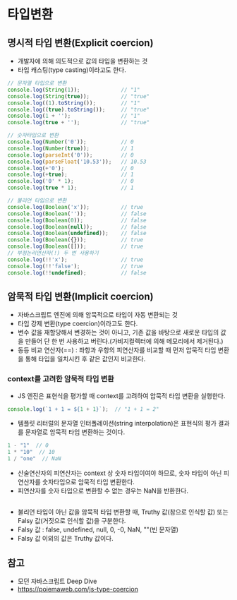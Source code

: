 # 타입변환
## 명시적 타입 변환(Explicit coercion)
- 개발자에 의해 의도적으로 값의 타입을 변환하는 것
- 타입 캐스팅(type casting)이라고도 한다.

```javascript
// 문자열 타입으로 변환
console.log(String(1));             // "1"
console.log(String(true));          // "true"
console.log((1).toString());        // "1"
console.log((true).toString());     // "true"
console.log(1 + '');                // "1"
console.log(true + '');             // "true"

// 숫자타입으로 변환
console.log(Number('0'));           // 0
console.log(Number(true));          // 1
console.log(parseInt('0'));         // 0
console.log(parseFloat('10.53'));   // 10.53
console.log(+'0');                  // 0
console.log(+true);                 // 1
console.log('0' * 1);               // 0
console.log(true * 1);              // 1

// 불리언 타입으로 변환
console.log(Boolean('x'));          // true
console.log(Boolean(''));           // false
console.log(Boolean(0));            // false
console.log(Boolean(null));         // false
console.log(Boolean(undefined));    // false
console.log(Boolean({}));           // true
console.log(Boolean([]));           // true
// 부정논리연산자(!) 두 번 사용하기
console.log(!!'x');                 // true
console.log(!!'false');             // true
console.log(!!undefined);           // false
```

## 암묵적 타입 변환(Implicit coercion)
- 자바스크립트 엔진에 의해 암묵적으로 타입이 자동 변환되는 것
- 타입 강제 변환(type coercion)이라고도 한다.
- 변수 값을 재할당해서 변경하는 것이 아니고, 기존 값을 바탕으로 새로운 타입의 값을 만들어 단 한 번 사용하고 버린다.(가비지컬렉터에 의해 메모리에서 제거된다.)
- 동등 비교 연산자(==) : 좌항과 우항의 피연산자를 비교할 때 먼저 압묵적 타입 변환을 통해 타입을 일치시킨 후 같은 값인지 비교한다.

### context를 고려한 암묵적 타입 변환

- JS 엔진은 표현식을 평가할 때 context를 고려하여 압묵적 타입 변환을 실행한다.
```javascript
console.log(`1 + 1 = ${1 + 1}`);  // "1 + 1 = 2"
```
- 템플릿 리터럴의 문자열 인터폴레이션(string interpolation)은 표현식의 평가 결과를 문자열로 암묵적 타입 변환하는 것이다.

```javascript
1 - "1"  // 0
1 * "10"  // 10
1 / "one"  // NaN
```
- 산술연산자의 피연산자는 context 상 숫자 타입이여야 하므로, 숫자 타입이 아닌 피연산자를 숫자타입으로 암묵적 타입 변환한다.
- 피연산자를 숫자 타입으로 변환할 수 없는 경우는 NaN을 반환한다.

```javascript

```

- 불리언 타입이 아닌 값을 암묵적 타입 변환할 때, Truthy 값(참으로 인식할 값) 또는 Falsy 값(거짓으로 인식할 값)을 구분한다.
- Falsy 값 : false, undefined, null, 0, -0, NaN, ""(빈 문자열)
- Falsy 값 이외의 값은 Truthy 값이다.

## 참고
- 모던 자바스크립트 Deep Dive
- https://poiemaweb.com/js-type-coercion
